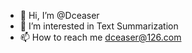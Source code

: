 - 👋 Hi, I’m @Dceaser
- 👀 I’m interested in Text Summarization
- 📫 How to reach me dceaser@126.com

<!---
Dceaser/Dceaser is a ✨ special ✨ repository because its `README.md` (this file) appears on your GitHub profile.
You can click the Preview link to take a look at your changes.
--->
